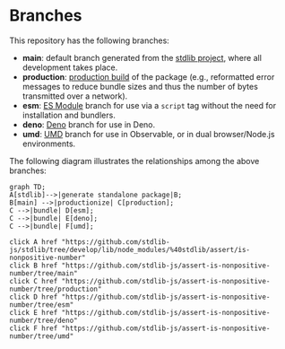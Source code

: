 <!--

@license Apache-2.0

Copyright (c) 2022 The Stdlib Authors.

Licensed under the Apache License, Version 2.0 (the "License");
you may not use this file except in compliance with the License.
You may obtain a copy of the License at

    http://www.apache.org/licenses/LICENSE-2.0

Unless required by applicable law or agreed to in writing, software
distributed under the License is distributed on an "AS IS" BASIS,
WITHOUT WARRANTIES OR CONDITIONS OF ANY KIND, either express or implied.
See the License for the specific language governing permissions and
limitations under the License.

-->

# Branches

This repository has the following branches:

-   **main**: default branch generated from the [stdlib project][stdlib-url], where all development takes place.
-   **production**: [production build][production-url] of the package (e.g., reformatted error messages to reduce bundle sizes and thus the number of bytes transmitted over a network).
-   **esm**: [ES Module][esm-url] branch for use via a `script` tag without the need for installation and bundlers.
-   **deno**: [Deno][deno-url] branch for use in Deno.
-   **umd**: [UMD][umd-url] branch for use in Observable, or in dual browser/Node.js environments.

The following diagram illustrates the relationships among the above branches:

```mermaid
graph TD;
A[stdlib]-->|generate standalone package|B;
B[main] -->|productionize| C[production];
C -->|bundle| D[esm];
C -->|bundle| E[deno];
C -->|bundle| F[umd];

click A href "https://github.com/stdlib-js/stdlib/tree/develop/lib/node_modules/%40stdlib/assert/is-nonpositive-number"
click B href "https://github.com/stdlib-js/assert-is-nonpositive-number/tree/main"
click C href "https://github.com/stdlib-js/assert-is-nonpositive-number/tree/production"
click D href "https://github.com/stdlib-js/assert-is-nonpositive-number/tree/esm"
click E href "https://github.com/stdlib-js/assert-is-nonpositive-number/tree/deno"
click F href "https://github.com/stdlib-js/assert-is-nonpositive-number/tree/umd"
```

[stdlib-url]: https://github.com/stdlib-js/stdlib/tree/develop/lib/node_modules/%40stdlib/assert/is-nonpositive-number
[production-url]: https://github.com/stdlib-js/assert-is-nonpositive-number/tree/production
[deno-url]: https://github.com/stdlib-js/assert-is-nonpositive-number/tree/deno
[umd-url]: https://github.com/stdlib-js/assert-is-nonpositive-number/tree/umd
[esm-url]: https://github.com/stdlib-js/assert-is-nonpositive-number/tree/esm